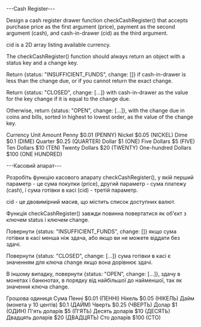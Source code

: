 ---Cash Register---

Design a cash register drawer function checkCashRegister() that accepts purchase price as the first argument (price), payment as the second argument (cash), and cash-in-drawer (cid) as the third argument.

cid is a 2D array listing available currency.

The checkCashRegister() function should always return an object with a status key and a change key.

Return {status: "INSUFFICIENT_FUNDS", change: []} if cash-in-drawer is less than the change due, or if you cannot return the exact change.

Return {status: "CLOSED", change: [...]} with cash-in-drawer as the value for the key change if it is equal to the change due.

Otherwise, return {status: "OPEN", change: [...]}, with the change due in coins and bills, sorted in highest to lowest order, as the value of the change key.

Currency Unit	Amount
Penny	$0.01 (PENNY)
Nickel	$0.05 (NICKEL)
Dime	$0.1 (DIME)
Quarter	$0.25 (QUARTER)
Dollar	$1 (ONE)
Five Dollars	$5 (FIVE)
Ten Dollars	$10 (TEN)
Twenty Dollars	$20 (TWENTY)
One-hundred Dollars	$100 (ONE HUNDRED)

---Касовий апарат---

Розробіть функцію касового апарату checkCashRegister(), у якій перший параметр - це сума покупки (price), другий параметр - сума платежу (cash), і сума готівки в касі (cid) - третій параметр.

cid - це двовимірний масив, що містить список доступних валют.

Функція checkCashRegister() завжди повинна повертатися як об'єкт з ключем status і ключем change.

Повернути {status: "INSUFFICIENT_FUNDS", change: []} якщо сума готівки в касі менша ніж здача, або якщо ви не можете віддати без здачі.

Повернути {status: "CLOSED", change: [...]} сума готівки в касі є значенням для ключа change якщо вона дорівнює здачі.

В іншому випадку, повернути {status: "OPEN", change: [...]}, здачу в монетах і банкнотах, в порядку від найбільшої до найменшої, так як значення ключа change.

Грошова одиниця	Сума
Пенні	$0.01 (ПЕННІ)
Нікель	$0.05 (НІКЕЛЬ)
Дайм (монета у 10 центів)	$0.1 (ДАЙМ)
Чверть	$0.25 (ЧВЕРТЬ)
Долар	$1 (ОДИН)
П'ять доларів	$5 (П'ЯТЬ)
Десять доларів	$10 (ДЕСЯТЬ)
Двадцять доларів	$20 (ДВАДЦЯТЬ)
Сто доларів	$100 (СТО)
